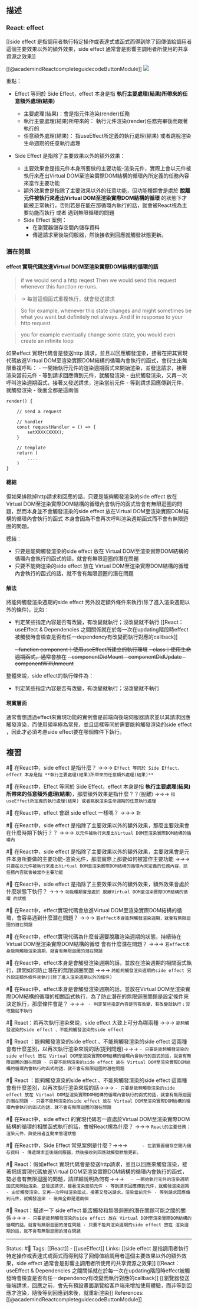 ## 描述


### React: effect
[[side effect 是指調用者執行特定操作或表達式或函式而得到除了回傳值給調用者這個主要效果以外的額外效果，side effect 通常會是影響主調用者所使用的共享資源之效果]]

[[@academindReactcompleteguidecodeButtonModule]]
![](https://res.cloudinary.com/dqfxgtyoi/image/upload/v1663086596/blog/react/effect/react-vs-side-effect_yt8q3n.png)



重點：
- Effect 等同於 Side Effect，effect 本身是指 **執行主要處理(結果)所帶來的任意額外處理(結果)**
	- 主要處理(結果)：會是指元件渲染(render)任務
	- 執行主要處理(結果)所帶來的： 執行元件渲染(render)任務完畢後而跟著執行的
	- 任意額外處理(結果)： 指useEffect所定義的執行處理(結果) 或者跳脫渲染生命週期的任意執行處理
 
- Side Effect 是指除了主要效果以外的額外效果：
	- 主要效果會是指元件本身所要做的主要功能-渲染元件，實際上會以元件被執行來產出Virtual DOM至渲染實際DOM結構的循環內所定義的任務內容來當作主要功能
	- 額外效果會是指除了主要效果以外的任意功能，但功能種類會是處於 **脫離元件被執行來產出Virtual DOM至渲染實際DOM結構的循環** 的狀態下才能被正常執行，否則若是在能在那循環內執行的話，就會被React視為主要功能而執行 或者 遇到無限循環的問題
	- Side Effect 案例：
		- 在瀏覽器儲存空間內儲存資料
		- 傳遞請求至後端伺服器，然後接收到回應就觸發狀態更新。



### 潛在問題

#### effect 實現代碼放進Virtual DOM至渲染實際DOM結構的循環的話
> if we would send a http reqest
> Then we would send this request whenever this function re-runs.

> -> 每當這個函式重複執行，就會發送請求

> So for example, whenever this state changes and might sometimes be what you want but definitely not always. And if in response to your http request

> you for example eventually change some state, you would even create an infinite loop



如果effect 實現代碼會是發送http 請求，並且以回應觸發渲染，接著在把其實現代碼放進Virtual DOM至渲染實際DOM結構的循環內會執行的函式，會衍生出無限重複呼叫：
	- 一開始執行元件的渲染週期函式來開始渲染，並發送請求，接著渲染當前元件
	- 等到請求回應傳到元件，就觸發渲染
	- 由於觸發渲染，又再一次呼叫渲染週期函式，接著又發送請求，渲染當前元件
	- 等到請求回應傳到元件，就觸發渲染
	- 後面全都是這兩個

```
render() {

	// send a request

	// handler 
	const requestHandler = () => {
		setXXXX(XXXX);
	}

	// template
	return (
		....
	)
}
```

#### 總結
但如果排除掉http請求和回應的話，只要是能夠觸發渲染的side effect 放在Virtual DOM至渲染實際DOM結構的循環內會執行的函式皆會有無限迴圈的問題，然而本身並不會觸發渲染的side effect 放在Virtual DOM至渲染實際DOM結構的循環內會執行的函式 本身會因為不會再次呼叫渲染週期函式而不會有無限迴圈的問題。


總結：
- 只要是能夠觸發渲染的side effect 放在 Virtual DOM至渲染實際DOM結構的循環內會執行的函式的話，就會有無限迴圈的潛在問題
- 只要不能夠渲染的side effect 放在 Virtual DOM至渲染實際DOM結構的循環內會執行的函式的話，就不會有無限迴圈的潛在問題


#### 解法

將能夠觸發渲染週期的side effect 另外設定額外條件來執行(除了進入渲染週期以外的條件)，比如：
- 判定某些指定內容是否有改變，有改變就執行；沒改變就不執行
[[React：useEffect & Dependencies 之間關係就在於每一次在updating階段時effect被觸發時會檢查是否有任一dependency有改變而執行對應的callback]]

	~~- function component：使用useEffect所建立的執行環境~~
	~~- class：使用生命週期函式，通常會放在~~
		~~- componentDidMount
		- componentDidUpdate
		- componentWillUnmount~~

整體來說，side effect的執行條件為：
- 判定某些指定內容是否有改變，有改變就執行；沒改變就不執行

#### 現實層面
通常會想透過effect來實現功能的實例會是前端向後端伺服器請求並以其請求回應觸發渲染，而使用頻率極為常見，並且這樣等同於需要能夠觸發渲染的side effect ，因此才必須考慮side effect要在哪個條件下執行。

## 複習

#🧠 在React中，side effect 是指什麼？ ->->-> `Effect 等同於 Side Effect，effect 本身是指 **執行主要處理(結果)所帶來的任意額外處理(結果)**`
<!--SR:!2022-12-07,20,250-->


#🧠 在React中，Effect 等同於 Side Effect，effect 本身是指 **執行主要處理(結果)所帶來的任意額外處理(結果)**，那麼額外效果是指什麼？？(脫離) ->->-> `指useEffect所定義的執行處理(結果) 或者跳脫渲染生命週期的任意執行處理`
<!--SR:!2022-12-06,17,230-->


#🧠 在React中，effect 會跟 side effect 一樣嗎？ ->->-> `對`
<!--SR:!2023-01-07,73,250-->

#🧠 在React中，side effect 是指除了主要效果以外的額外效果，那麼主要效果會在什麼時期下執行？？ ->->-> `以元件被執行來產出Virtual DOM至渲染實際DOM結構的循環內`
<!--SR:!2022-12-06,19,250-->


#🧠 在React中，side effect 是指除了主要效果以外的額外效果，主要效果會是元件本身所要做的主要功能-渲染元件，那麼實際上那要如何被當作主要功能 ->->-> `只要在以元件被執行來產出Virtual DOM至渲染實際DOM結構的循環內來定義的任務內容，該任務內容就會被當作主要功能`
<!--SR:!2022-12-07,20,250-->



#🧠 在React中，side effect 是指除了主要效果以外的額外效果，額外效果會處於什麼狀態下執行？ ->->-> `功能種類會是處於 脫離Virtual DOM至渲染實際DOM結構的循環 的狀態`
<!--SR:!2022-12-07,20,250-->




#🧠 在React中，effect實現代碼會放進Virtual DOM至渲染實際DOM結構的循環，會容易遇到什麼潛在問題？ ->->-> `若effect本身能夠觸發渲染週期，就會有無限迴圈的潛在問題`
<!--SR:!2022-12-18,28,250-->


#🧠 在React中，effect實現代碼為什麼普遍要脫離渲染週期的狀態，持續待在Virtual DOM至渲染實際DOM結構的循環 會有什麼潛在問題？ ->->-> `若effect本身能夠觸發渲染週期，就會有無限迴圈的潛在問題`
<!--SR:!2023-01-14,43,250-->


#🧠 在React中，effect本身是會觸發渲染週期的話，並放在渲染週期的相關函式執行，請問如何防止潛在的無限迴圈問題 ->->-> `將能夠觸發渲染週期的side effect 另外設定額外條件來執行(除了進入渲染週期以外的條件)`
<!--SR:!2022-12-14,25,250-->


#🧠 在React中，effect本身是會觸發渲染週期的話，並放在Virtual DOM至渲染實際DOM結構的循環的相關函式執行，為了防止潛在的無限迴圈問題是設定條件來決定執行，那麼條件會是？ ->->-> ` - 判定某些指定內容是否有改變，有改變就執行；沒改變就不執行`
<!--SR:!2022-12-03,17,250-->

#🧠 React：若再次執行渲染來說，side effect 大致上可分為哪兩種 ->->-> `能夠觸發渲染的side effect 、不能夠觸發渲染的side effect `
<!--SR:!2022-12-14,24,250-->


#🧠 React ：能夠觸發渲染的side effect 、不能夠觸發渲染的side effect 這兩種會有什麼差別，以再次執行渲染來說的話(提到問題)->->-> `- 只要是能夠觸發渲染的side effect 放在 Virtual DOM至渲染實際DOM結構的循環內會執行的函式的話，就會有無限迴圈的潛在問題 - 只要不能夠渲染的side effect 放在 Virtual DOM至渲染實際DOM結構的循環內會執行的函式的話，就不會有無限迴圈的潛在問題`
<!--SR:!2022-12-06,19,250-->

#🧠 React ：能夠觸發渲染的side effect 、不能夠觸發渲染的side effect 這兩種會有什麼差別，以再次執行渲染來說的話->->-> `- 只要是能夠觸發渲染的side effect 放在 Virtual DOM至渲染實際DOM結構的循環內會執行的函式的話，就會有無限迴圈的潛在問題 - 只要不能夠渲染的side effect 放在 Virtual DOM至渲染實際DOM結構的循環內會執行的函式的話，就不會有無限迴圈的潛在問題`
<!--SR:!2022-12-16,26,250-->



#🧠 在React中，side effect 的實現代碼若一直處於Virtual DOM至渲染實際DOM結構的循環的相關函式執行的話，會被React視為什麼？ ->->-> `React的主要任務：渲染元件、與使用者互動來管理狀態`
<!--SR:!2022-12-15,26,250-->


#🧠 在React中，Side Effect 常見案例是什麼？->->-> `		- 在瀏覽器儲存空間內儲存資料 - 傳遞請求至後端伺服器，然後接收到回應就觸發狀態更新。`
<!--SR:!2022-12-15,25,250-->



#🧠 React：假如effect 實現代碼會是發送http請求，並且以回應來觸發渲染，接著把該實現代碼放進Virtual DOM至渲染實際DOM結構的循環內會執行的函式，勢必會有無限迴圈的問題，請詳細說明為何有->->-> `	- 一開始執行元件的渲染週期函式來開始渲染，並發送請求，接著渲染當前元件 - 等到請求回應傳到元件，就觸發渲染週期 - 由於觸發渲染，又再一次呼叫渲染函式，接著又發送請求，渲染當前元件 - 等到請求回應傳到元件，就觸發渲染 - 後面全都是這兩個`
<!--SR:!2022-12-12,23,250-->



#🧠 React：描述一下 side effect 能否觸發和無限迴圈的潛在問題可能之間的關係->->-> `- 只要是能夠觸發渲染的side effect 放在 Virtual DOM至渲染實際DOM結構的循環的話，就會有無限迴圈的潛在問題 - 只要不能夠渲染週期的side effect 放在 渲染週期的話，就不會有無限迴圈的潛在問題`
<!--SR:!2022-12-12,23,250-->






---
Status: #🌱 
Tags:
[[React]] - [[useEffect]]
Links:
[[side effect 是指調用者執行特定操作或表達式或函式而得到除了回傳值給調用者這個主要效果以外的額外效果，side effect 通常會是影響主調用者所使用的共享資源之效果]]
[[React：useEffect & Dependencies 之間關係就在於每一次在updating階段時effect被觸發時會檢查是否有任一dependency有改變而執行對應的callback]]
[[瀏覽器發送後端請求，回應之前，會先有預設畫面瀏覽給客戶端來增加使用體驗，而非等到回應才渲染，隨後等到回應到來後，就重新渲染]]
References:
[[@academindReactcompleteguidecodeButtonModule]]